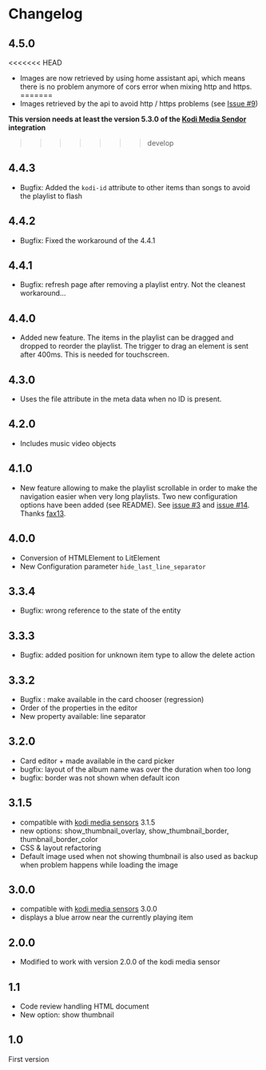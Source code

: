 # Changelog

## 4.5.0

<<<<<<< HEAD
- Images are now retrieved by using home assistant api, which means there is no problem anymore of cors error when mixing http and https.
=======
- Images retrieved by the api to avoid http / https problems (see [Issue #9](https://github.com/jtbgroup/kodi-media-sensors/issues/9))

**This version needs at least the version 5.3.0 of the [Kodi Media Sendor](https://github.com/jtbgroup/kodi-media-sensors) integration**
>>>>>>> develop

## 4.4.3

- Bugfix: Added the `kodi-id` attribute to other items than songs to avoid the playlist to flash

## 4.4.2

- Bugfix: Fixed the workaround of the 4.4.1

## 4.4.1

- Bugfix: refresh page after removing a playlist entry. Not the cleanest workaround...

## 4.4.0

- Added new feature. The items in the playlist can be dragged and dropped to reorder the playlist. The trigger to drag an element is sent after 400ms. This is needed for touchscreen.

## 4.3.0

- Uses the file attribute in the meta data when no ID is present.

## 4.2.0

- Includes music video objects

## 4.1.0

- New feature allowing to make the playlist scrollable in order to make the navigation easier when very long playlists. Two new configuration options have been added (see README). See [issue #3](https://github.com/jtbgroup/kodi-playlist-card/issues/3) and [issue #14](https://github.com/jtbgroup/kodi-media-sensors/issues/14). Thanks [fax13](https://github.com/fax13).

## 4.0.0

- Conversion of HTMLElement to LitElement
- New Configuration parameter `hide_last_line_separator`

## 3.3.4

- Bugfix: wrong reference to the state of the entity

## 3.3.3

- Bugfix: added position for unknown item type to allow the delete action

## 3.3.2

- Bugfix : make available in the card chooser (regression)
- Order of the properties in the editor
- New property available: line separator

## 3.2.0

- Card editor + made available in the card picker
- bugfix: layout of the album name was over the duration when too long
- bugfix: border was not shown when default icon

## 3.1.5

- compatible with [kodi media sensors](https://github.com/jtbgroup/kodi-media-sensors) 3.1.5
- new options: show_thumbnail_overlay, show_thumbnail_border, thumbnail_border_color
- CSS & layout refactoring
- Default image used when not showing thumbnail is also used as backup when problem happens while loading the image

## 3.0.0

- compatible with [kodi media sensors](https://github.com/jtbgroup/kodi-media-sensors) 3.0.0
- displays a blue arrow near the currently playing item

## 2.0.0

- Modified to work with version 2.0.0 of the kodi media sensor

## 1.1

- Code review handling HTML document
- New option: show thumbnail

## 1.0

First version

